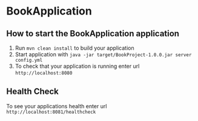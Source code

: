 # BookApplication

How to start the BookApplication application
---

1. Run `mvn clean install` to build your application
1. Start application with `java -jar target/BookProject-1.0.0.jar server config.yml`
1. To check that your application is running enter url `http://localhost:8080`

Health Check
---

To see your applications health enter url `http://localhost:8081/healthcheck`
